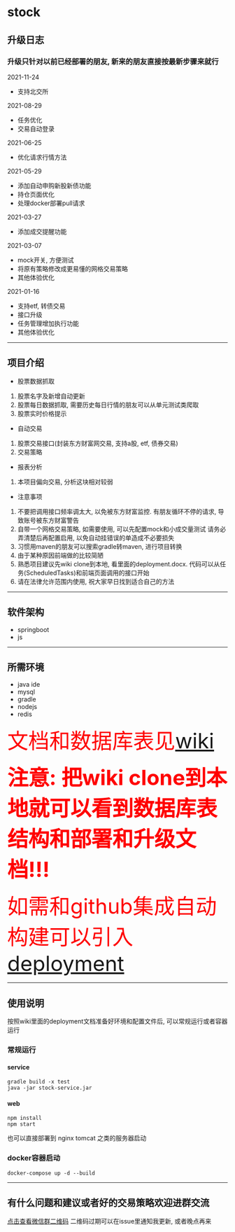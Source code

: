 # stock

## 升级日志
### 升级只针对以前已经部署的朋友, 新来的朋友直接按最新步骤来就行

2021-11-24
- 支持北交所

2021-08-29
- 任务优化
- 交易自动登录

2021-06-25
- 优化请求行情方法

2021-05-29
- 添加自动申购新股新债功能
- 持仓页面优化
- 处理docker部署pull请求

2021-03-27
- 添加成交提醒功能

2021-03-07
- mock开关, 方便测试
- 将原有策略修改成更易懂的网格交易策略
- 其他体验优化

2021-01-16
- 支持etf, 转债交易
- 接口升级
- 任务管理增加执行功能
- 其他体验优化

------------


## 项目介绍
- 股票数据抓取
 1. 股票名字及新增自动更新
 2. 股票每日数据抓取, 需要历史每日行情的朋友可以从单元测试类爬取
 3. 股票实时价格提示
- 自动交易
 1. 股票交易接口(封装东方财富网交易, 支持a股, etf, 债券交易)
 2. 交易策略
- 报表分析
 1. 本项目偏向交易, 分析这块相对较弱
- 注意事项
 1. 不要把调用接口频率调太大, 以免被东方财富监控. 有朋友循环不停的请求, 导致账号被东方财富警告
 2. 自带一个网格交易策略, 如需要使用, 可以先配置mock和小成交量测试 请务必弄清楚后再配置启用, 以免自动挂错误的单造成不必要损失
 3. 习惯用maven的朋友可以搜索gradle转maven, 进行项目转换
 4. 由于某种原因前端做的比较简陋
 5. 熟悉项目建议先wiki clone到本地, 看里面的deployment.docx. 代码可以从任务(ScheduledTasks)和前端页面调用的接口开始
 6. 请在法律允许范围内使用, 祝大家早日找到适合自己的方法

------------


## 软件架构
- springboot
- js

------------


## 所需环境
- java ide
- mysql
- gradle
- nodejs
- redis

<font color="red" size=8>文档和数据库表见[wiki](https://github.com/bosspen1/stock/wiki)</font>

<font color="red" size=10>**注意: 把wiki clone到本地就可以看到数据库表结构和部署和升级文档!!!**</font>

<font color="red" size=8>如需和github集成自动构建可以引入[deployment](https://github.com/bosspen1/deployment)</font>

------------


## 使用说明

按照wiki里面的deployment文档准备好环境和配置文件后, 可以常规运行或者容器运行

### 常规运行

#### service
```shell
gradle build -x test
java -jar stock-service.jar
```

#### web
```shell
npm install
npm start
```
也可以直接部署到 nginx tomcat 之类的服务器启动

### docker容器启动
```shell
docker-compose up -d --build
```

------------

## 有什么问题和建议或者好的交易策略欢迎进群交流
[点击查看微信群二维码](http://r1o0kp8tr.hd-bkt.clouddn.com/wechat.jpg)
二维码过期可以在issue里通知我更新, 或者晚点再来

